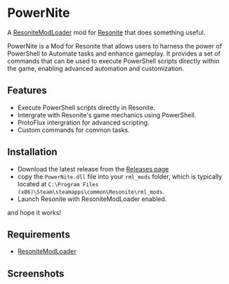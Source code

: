 # PowerNite

A [ResoniteModLoader](https://github.com/resonite-modding-group/ResoniteModLoader) mod for [Resonite](https://resonite.com/) that does something useful.

PowerNite is a Mod for Resonite that allows users to harness the power of PowerShell to
Automate tasks and enhance gameplay. 
It provides a set of commands that can be used to execute PowerShell scripts directly within the game,
enabling advanced automation and customization.

## Features
- Execute PowerShell scripts directly in Resonite.
- Intergrate with Resonite's game mechanics using PowerShell.
- ProtoFlux intergration for advanced scripting.
- Custom commands for common tasks.

## Installation
- Download the latest release from the [Releases page](https://github.com/charlie-sans/PowerNite/Releases/latest)
- copy the `PowerNite.dll` file into your `rml_mods` folder, which is typically located at `C:\Program Files (x86)\Steam\steamapps\common\Resonite\rml_mods`.
- Launch Resonite with ResoniteModLoader enabled.

and hope it works!



## Requirements
- [ResoniteModLoader](https:100://github.com/resonite-modding-group/ResoniteModLoader)

## Screenshots
<!-- If your mod has visible effects in the game, attach some images or video of it in-use here! Otherwise remove this section -->
